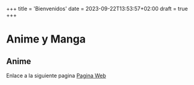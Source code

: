 +++
title = 'Bienvenidos'
date = 2023-09-22T13:53:57+02:00
draft = true
+++


# Anime y Manga

## Anime

Enlace a la siguiente pagina
[Pagina Web](https://www3.animeflv.net/)
